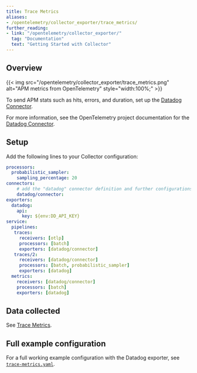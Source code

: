 ```yaml
---
title: Trace Metrics
aliases:
- /opentelemetry/collector_exporter/trace_metrics/
further_reading:
- link: "/opentelemetry/collector_exporter/"
  tag: "Documentation"
  text: "Getting Started with Collector"
---
```


## Overview

{{< img src="/opentelemetry/collector_exporter/trace_metrics.png" alt="APM metrics from OpenTelemetry" style="width:100%;" >}}

To send APM stats such as hits, errors, and duration, set up the [Datadog Connector][1].

For more information, see the OpenTelemetry project documentation for the [Datadog Connector][1].

## Setup

Add the following lines to your Collector configuration:

```yaml
processors:
  probabilistic_sampler:
    sampling_percentage: 20
connectors:
    # add the "datadog" connector definition and further configurations
    datadog/connector:
exporters:
  datadog:
    api:
      key: ${env:DD_API_KEY}
service:
  pipelines:
   traces:
     receivers: [otlp]
     processors: [batch]
     exporters: [datadog/connector]
   traces/2:
     receivers: [datadog/connector]
     processors: [batch, probabilistic_sampler]
     exporters: [datadog]
  metrics:
    receivers: [datadog/connector]
    processors: [batch]
    exporters: [datadog]
```

## Data collected

See [Trace Metrics][2].

## Full example configuration

For a full working example configuration with the Datadog exporter, see [`trace-metrics.yaml`][3].




[1]: https://github.com/open-telemetry/opentelemetry-collector-contrib/tree/main/connector/datadogconnector
[2]: /tracing/metrics/metrics_namespace/
[3]: https://github.com/open-telemetry/opentelemetry-collector-contrib/blob/main/exporter/datadogexporter/examples/trace-metrics.yaml